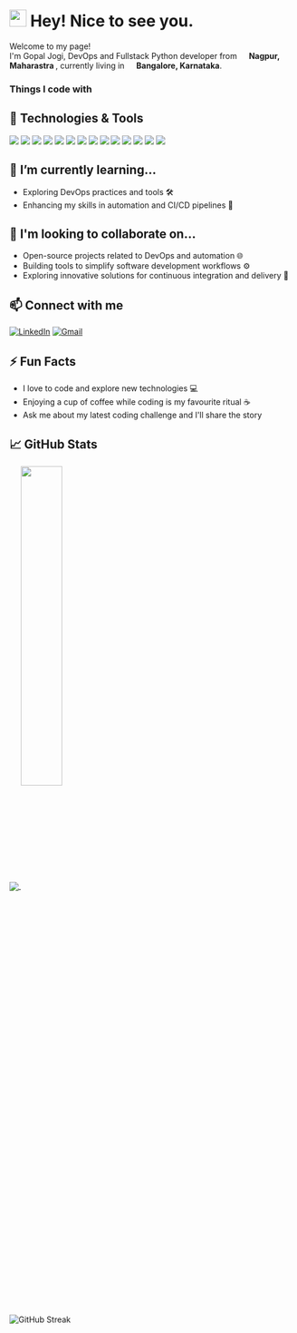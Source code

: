<h1><img src="https://emojis.slackmojis.com/emojis/images/1531849430/4246/blob-sunglasses.gif?1531849430" width="30"/> Hey! Nice to see you.</h1>


<p>Welcome to my page! </br> I'm Gopal Jogi, DevOps and Fullstack Python developer from <img src="https://cdn-icons-png.flaticon.com/128/2412/2412420.png" width="13"/> <b>Nagpur, Maharastra </b>, currently living in <img src="https://cdn-icons-png.flaticon.com/128/2412/2412420.png" width="13"/> <b>Bangalore, Karnataka</b>. </p>
<h3>Things I code with</h3>

## 🔧 Technologies & Tools
<!-- - <h3>Languages:</h3>

  ![HTML5](https://img.shields.io/badge/html5-%23E34F26.svg?style=for-the-badge&logo=html5&logoColor=white)
  ![CSS3](https://img.shields.io/badge/css3-%231572B6.svg?style=for-the-badge&logo=css3&logoColor=white)
  ![JavaScript](https://img.shields.io/badge/javascript-%23323330.svg?style=for-the-badge&logo=javascript&logoColor=%23F7DF1E)
  ![Python](https://img.shields.io/badge/python-3670A0?style=for-the-badge&logo=python&logoColor=ffdd54)
- <h3>Frameworks:</h3>

  ![Bootstrap](https://img.shields.io/badge/bootstrap-%23563D7C.svg?style=for-the-badge&logo=bootstrap&logoColor=white)
  ![React](https://img.shields.io/badge/react-%2320232a.svg?style=for-the-badge&logo=react&logoColor=%2361DAFB)
  ![Django](https://img.shields.io/badge/django-%23092E20.svg?style=for-the-badge&logo=django&logoColor=white)
- <h3>Databases:</h3>

  ![MySQL](https://img.shields.io/badge/mysql-%2300f.svg?style=for-the-badge&logo=mysql&logoColor=white)
  ![MongoDB](https://img.shields.io/badge/MongoDB-%234ea94b.svg?style=for-the-badge&logo=mongodb&logoColor=white)
- <h3>Tools:</h3> 

  ![Git](https://img.shields.io/badge/git-%23F05033.svg?style=for-the-badge&logo=git&logoColor=white)
  ![GitHub](https://img.shields.io/badge/github-%23121011.svg?style=for-the-badge&logo=github&logoColor=white)
  ![Linux](https://img.shields.io/badge/Linux-%23121011.svg?style=for-the-badge&logo=linux&logoColor=white)
  ![Shell Scripting](https://img.shields.io/badge/Shell_Scripting-%23121011.svg?style=for-the-badge&logo=gnu-bash&logoColor=white)
  ![Docker](https://img.shields.io/badge/Docker-%231572B6.svg?style=for-the-badge&logo=docker&logoColor=white)
  ![Kubernetes](https://img.shields.io/badge/Kubernetes-%23326ce5.svg?style=for-the-badge&logo=kubernetes&logoColor=white)
  ![Jenkins](https://img.shields.io/badge/Jenkins-%232C5263.svg?style=for-the-badge&logo=jenkins&logoColor=white)
-->
<!-- <code><img height="25" src="https://raw.githubusercontent.com/github/explore/80688e429a7d4ef2fca1e82350fe8e3517d3494d/topics/python/python.png"></code>
<code><img height="25" src="https://raw.githubusercontent.com/github/explore/80688e429a7d4ef2fca1e82350fe8e3517d3494d/topics/javascript/javascript.png"></code>
<code><img height="25" src="https://raw.githubusercontent.com/github/explore/80688e429a7d4ef2fca1e82350fe8e3517d3494d/topics/html/html.png"></code>
<code><img height="25" src="https://raw.githubusercontent.com/github/explore/80688e429a7d4ef2fca1e82350fe8e3517d3494d/topics/css/css.png"></code>
<code><img height="25" src="https://raw.githubusercontent.com/github/explore/80688e429a7d4ef2fca1e82350fe8e3517d3494d/topics/bootstrap/bootstrap.png"></code>
<code><img height="25" src="https://raw.githubusercontent.com/github/explore/80688e429a7d4ef2fca1e82350fe8e3517d3494d/topics/django/django.png"></code>
<code><img height="25" src=""></code>
<code><img height="25" src=""></code>
<code><img height="25" src="https://raw.githubusercontent.com/github/explore/80688e429a7d4ef2fca1e82350fe8e3517d3494d/topics/react/react.png"></code>
<code><img height="25" src="https://raw.githubusercontent.com/github/explore/5c058a388828bb5fde0bcafd4bc867b5bb3f26f3/topics/graphql/graphql.png"></code>
<code><img height="25" src="https://raw.githubusercontent.com/github/explore/80688e429a7d4ef2fca1e82350fe8e3517d3494d/topics/html/html.png"></code>
<code><img height="25" src="https://raw.githubusercontent.com/github/explore/80688e429a7d4ef2fca1e82350fe8e3517d3494d/topics/mysql/mysql.png"></code>
<code><img height="25" src="https://raw.githubusercontent.com/github/explore/80688e429a7d4ef2fca1e82350fe8e3517d3494d/topics/docker/docker.png"></code>
<code><img height="25" src="https://raw.githubusercontent.com/github/explore/80688e429a7d4ef2fca1e82350fe8e3517d3494d/topics/git/git.png"></code>
<code><img height="25" src="https://raw.githubusercontent.com/github/explore/80688e429a7d4ef2fca1e82350fe8e3517d3494d/topics/linux/linux.png"></code>
<code><img height="25" src="https://raw.githubusercontent.com/github/explore/80688e429a7d4ef2fca1e82350fe8e3517d3494d/topics/kubernetes/kubernetes.png"></code> -->
<code><img  src="https://readme-components.vercel.app/api?component=logo&fill=black&logo=react&animation=spin&svgfill=15d8fe"></code>
<code><img  src="https://readme-components.vercel.app/api?component=logo&fill=black&logo=python&svgfill=15d8fe"></code>
<code><img  src="https://readme-components.vercel.app/api?component=logo&fill=black&logo=javascript&svgfill=15d8fe"></code>
<code><img  src="https://readme-components.vercel.app/api?component=logo&fill=black&logo=html5&svgfill=15d8fe"></code>
<code><img  src="https://readme-components.vercel.app/api?component=logo&fill=black&logo=css3&svgfill=15d8fe"></code>
<code><img  src="https://readme-components.vercel.app/api?component=logo&fill=black&logo=bootstrap&svgfill=15d8fe"></code>
<code><img  src="https://readme-components.vercel.app/api?component=logo&fill=black&logo=django&svgfill=15d8fe"></code>
<code><img  src="https://readme-components.vercel.app/api?component=logo&fill=black&logo=mysql&svgfill=15d8fe"></code>
<code><img  src="https://readme-components.vercel.app/api?component=logo&fill=black&logo=docker&svgfill=15d8fe"></code>
<code><img  src="https://readme-components.vercel.app/api?component=logo&fill=black&logo=git&svgfill=15d8fe"></code>
<code><img  src="https://readme-components.vercel.app/api?component=logo&fill=black&logo=github&svgfill=15d8fe"></code>
<code><img  src="https://readme-components.vercel.app/api?component=logo&fill=black&logo=kubernetes&svgfill=15d8fe"></code>
<code><img  src="https://readme-components.vercel.app/api?component=logo&fill=black&logo=linux&svgfill=15d8fe"></code>
<code><img  src="https://readme-components.vercel.app/api?component=logo&fill=black&logo=jenkins&svgfill=15d8fe"></code>
<!-- <code><img  src="https://readme-components.vercel.app/api?component=linearprogress&skill=GIT&value=70&design=candy&fill=ff69b4"></code> -->


## 🌱 I’m currently learning...
- Exploring DevOps practices and tools 🛠️
- Enhancing my skills in automation and CI/CD pipelines 🤖

## 👥 I'm looking to collaborate on...
- Open-source projects related to DevOps and automation 🌐
- Building tools to simplify software development workflows ⚙️
- Exploring innovative solutions for continuous integration and delivery 🚚

## 📫 Connect with me
[![LinkedIn](https://img.shields.io/badge/LinkedIn-gopaljogi-blue)](https://www.linkedin.com/in/gopaljogi/)
[![Gmail](https://img.shields.io/badge/Email-ContactMe-red)](mailto:gopaljogi5@gmail.com)
## ⚡ Fun Facts
- I love to code and explore new technologies 💻
- Enjoying a cup of coffee while coding is my favourite ritual ☕
- Ask me about my latest coding challenge and I'll share the story 
## 📈 GitHub Stats
<a href="https://github.com/gopal-jogi">
  <img align="center" src="https://github-readme-stats.vercel.app/api?username=gopal-jogi&show_icons=true&theme=radical" />
</a>
<a href="https://github.com/gopal-jogi">
  <img align="center" width="38%" src="https://github-readme-stats.vercel.app/api/top-langs/?username=gopal-jogi&layout=donut&theme=radical" />
</a>

![GitHub Streak](https://github-readme-streak-stats.herokuapp.com?user=gopal-jogi&theme=radical&date_format=M%20j%5B%2C%20Y%5D)



